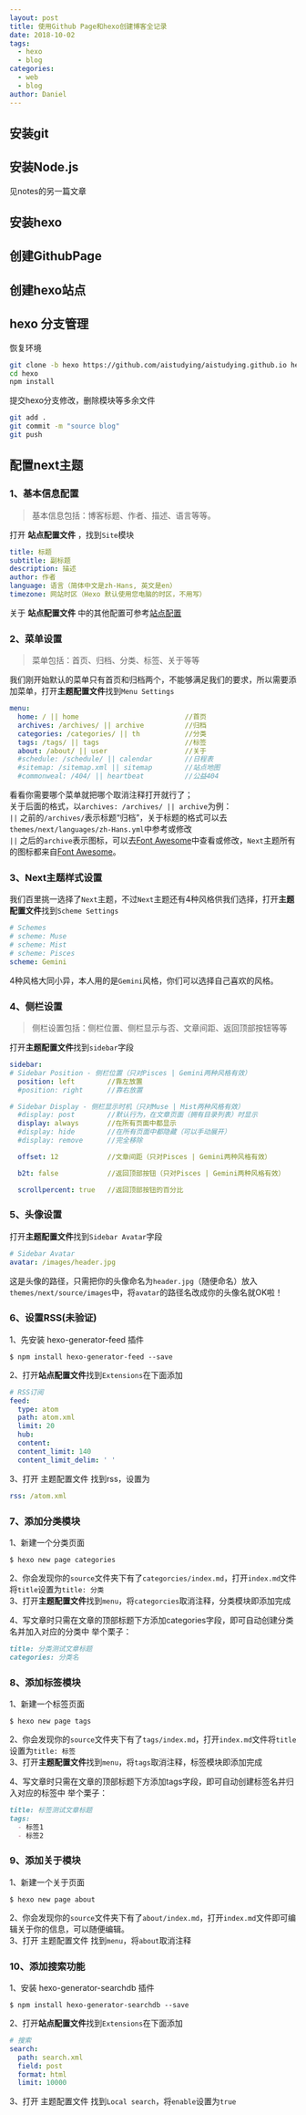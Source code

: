 ```yaml
---
layout: post
title: 使用Github Page和hexo创建博客全记录
date: 2018-10-02
tags:
  - hexo
  - blog
categories: 
  - web
  - blog
author: Daniel
---
```


## 安装git

## 安装Node.js
见notes的另一篇文章

## 安装hexo

## 创建GithubPage

## 创建hexo站点

## hexo 分支管理
恢复环境
```bash
git clone -b hexo https://github.com/aistudying/aistudying.github.io hexo
cd hexo
npm install
```
提交hexo分支修改，删除模块等多余文件
```bash
git add .
git commit -m "source blog"
git push
```
## 配置next主题
### 1、基本信息配置
> 基本信息包括：博客标题、作者、描述、语言等等。

打开 **站点配置文件** ，找到``Site``模块
```yaml
title: 标题
subtitle: 副标题
description: 描述
author: 作者
language: 语言（简体中文是zh-Hans, 英文是en）
timezone: 网站时区（Hexo 默认使用您电脑的时区，不用写）
```
关于 **站点配置文件** 中的其他配置可参考[站点配置](https://hexo.io/zh-cn/docs/configuration.html)

### 2、菜单设置
> 菜单包括：首页、归档、分类、标签、关于等等

我们刚开始默认的菜单只有首页和归档两个，不能够满足我们的要求，所以需要添加菜单，打开**主题配置文件**找到`Menu Settings`

```yaml
menu:
  home: / || home                          //首页
  archives: /archives/ || archive          //归档
  categories: /categories/ || th           //分类
  tags: /tags/ || tags                     //标签
  about: /about/ || user                   //关于
  #schedule: /schedule/ || calendar        //日程表
  #sitemap: /sitemap.xml || sitemap        //站点地图
  #commonweal: /404/ || heartbeat          //公益404
  ```
看看你需要哪个菜单就把哪个取消注释打开就行了；   
关于后面的格式，以`archives: /archives/ || archive`为例：   
`||` 之前的`/archives/`表示标题“归档”，关于标题的格式可以去`themes/next/languages/zh-Hans.yml`中参考或修改   
`||` 之后的`archive`表示图标，可以去[Font Awesome](https://fontawesome.com/icons?from=io)中查看或修改，`Next`主题所有的图标都来自[Font Awesome](https://fontawesome.com/icons?from=io)。   
### 3、Next主题样式设置
我们百里挑一选择了`Next`主题，不过`Next`主题还有4种风格供我们选择，打开**主题配置文件**找到`Scheme Settings`
```yaml
# Schemes
# scheme: Muse
# scheme: Mist
# scheme: Pisces
scheme: Gemini
```
4种风格大同小异，本人用的是`Gemini`风格，你们可以选择自己喜欢的风格。
### 4、侧栏设置
> 侧栏设置包括：侧栏位置、侧栏显示与否、文章间距、返回顶部按钮等等

打开**主题配置文件**找到`sidebar`字段
```yaml
sidebar:
# Sidebar Position - 侧栏位置（只对Pisces | Gemini两种风格有效）
  position: left        //靠左放置
  #position: right      //靠右放置

# Sidebar Display - 侧栏显示时机（只对Muse | Mist两种风格有效）
  #display: post        //默认行为，在文章页面（拥有目录列表）时显示
  display: always       //在所有页面中都显示
  #display: hide        //在所有页面中都隐藏（可以手动展开）
  #display: remove      //完全移除

  offset: 12            //文章间距（只对Pisces | Gemini两种风格有效）

  b2t: false            //返回顶部按钮（只对Pisces | Gemini两种风格有效）

  scrollpercent: true   //返回顶部按钮的百分比
```
### 5、头像设置
打开**主题配置文件**找到`Sidebar Avatar`字段
```yaml
# Sidebar Avatar
avatar: /images/header.jpg
```
这是头像的路径，只需把你的头像命名为`header.jpg`（随便命名）放入`themes/next/source/images`中，将`avatar`的路径名改成你的头像名就OK啦！
### 6、设置RSS(未验证)
1、先安装 hexo-generator-feed 插件
```shell
$ npm install hexo-generator-feed --save
```
2、打开**站点配置文件**找到`Extensions`在下面添加
```yaml
# RSS订阅
feed:
  type: atom
  path: atom.xml
  limit: 20
  hub:
  content:
  content_limit: 140
  content_limit_delim: ' '
```
3、打开 主题配置文件 找到rss，设置为
```yaml
rss: /atom.xml
```
### 7、添加分类模块
1、新建一个分类页面
```shell
$ hexo new page categories
```
2、你会发现你的`source`文件夹下有了`categorcies/index.md`，打开`index.md`文件将`title`设置为`title: 分类`   
3、打开**主题配置文件**找到`menu`，将`categorcies`取消注释，分类模块即添加完成   

4、写文章时只需在文章的顶部标题下方添加categories字段，即可自动创建分类名并加入对应的分类中
举个栗子：
```markdown
title: 分类测试文章标题
categories: 分类名
```
### 8、添加标签模块
1、新建一个标签页面
```shell
$ hexo new page tags
```
2、你会发现你的`source`文件夹下有了`tags/index.md`，打开`index.md`文件将`title`设置为`title: 标签`   
3、打开**主题配置文件**找到`menu`，将`tags`取消注释，标签模块即添加完成    

4、写文章时只需在文章的顶部标题下方添加tags字段，即可自动创建标签名并归入对应的标签中
举个栗子：
```markdown
title: 标签测试文章标题
tags: 
  - 标签1
  - 标签2
```
### 9、添加关于模块
1、新建一个关于页面
```shell
$ hexo new page about
```
2、你会发现你的`source`文件夹下有了`about/index.md`，打开`index.md`文件即可编辑关于你的信息，可以随便编辑。   
3、打开 主题配置文件 找到`menu`，将`about`取消注释

### 10、添加搜索功能
1、安装 hexo-generator-searchdb 插件
```shell
$ npm install hexo-generator-searchdb --save
```
2、打开**站点配置文件**找到`Extensions`在下面添加
```yaml
# 搜索
search:
  path: search.xml
  field: post
  format: html
  limit: 10000
```
3、打开 主题配置文件 找到`Local search`，将`enable`设置为`true`

